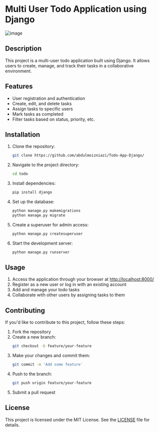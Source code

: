 # Multi User Todo Application using Django
![image](https://github.com/user-attachments/assets/dd914a0e-c9d5-4d90-aa0f-e86b0b451929)


## Description
This project is a multi-user todo application built using Django. It allows users to create, manage, and track their tasks in a collaborative environment.

## Features
- User registration and authentication
- Create, edit, and delete tasks
- Assign tasks to specific users
- Mark tasks as completed
- Filter tasks based on status, priority, etc.

## Installation

1. Clone the repository:
   ```sh
   git clone https://github.com/abdulmoizniazi/Todo-App-Django/
   ```
2. Navigate to the project directory:
   ```sh
   cd todo
   ```
3. Install dependencies:
   ```sh
   pip install django
   ```
4. Set up the database:
   ```sh
   python manage.py makemigrations
   python manage.py migrate
   ```
5. Create a superuser for admin access:
   ```sh
   python manage.py createsuperuser
   ```
6. Start the development server:
   ```sh
   python manage.py runserver
   ```

## Usage
1. Access the application through your browser at [http://localhost:8000/](http://localhost:8000/)
2. Register as a new user or log in with an existing account
3. Add and manage your todo tasks
4. Collaborate with other users by assigning tasks to them

## Contributing
If you'd like to contribute to this project, follow these steps:

1. Fork the repository
2. Create a new branch:
   ```sh
   git checkout -b feature/your-feature
   ```
3. Make your changes and commit them:
   ```sh
   git commit -m 'Add some feature'
   ```
4. Push to the branch:
   ```sh
   git push origin feature/your-feature
   ```
5. Submit a pull request

## License
This project is licensed under the MIT License. See the [LICENSE](LICENSE) file for details.
